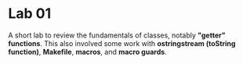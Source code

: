 # Lab 01

A short lab to review the fundamentals of classes, notably **"getter" functions**. This also involved some work with **ostringstream (toString function)**, **Makefile**, **macros**, and **macro guards**.